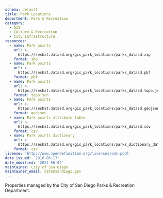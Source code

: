 ```yaml
---
schema: default
title: Park Locations
department: Park & Recreation
category:
  - GIS
  - Culture & Recreation
  - City Infrastructure
resources:
  - name: Park points
    url: >-
      https://seshat.datasd.org/gis_park_locations/parks_datasd.zip
    format: shp
  - name: Park points
    url: >-
      https://seshat.datasd.org/gis_park_locations/parks_datasd.pbf
    format: pbf
  - name: Park points
    url: >-
      https://seshat.datasd.org/gis_park_locations/parks_datasd.topo.json
    format: topojson
  - name: Park points
    url: >-
      https://seshat.datasd.org/gis_park_locations/parks_datasd.geojson
    format: geojson
  - name: Park points attribute table
    url: >-
      https://seshat.datasd.org/gis_park_locations/parks_datasd.csv
    format: csv
  - name: Park points dictionary
    url: >-
      https://seshat.datasd.org/gis_park_locations/parks_dictionary_datasd.csv
    format: csv
license: 'http://www.opendefinition.org/licenses/odc-pddl'
date_issued: '2016-06-17'
date_modified: '2024-06-04'
maintainer: City of San Diego
maintainer_email: data@sandiego.gov
---
```

Properties managed by the City of San Diego Parks & Recreation Department.

